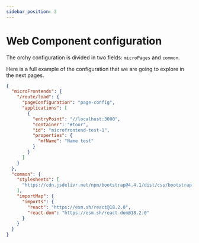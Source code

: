 ```yaml
---
sidebar_position: 3
---
```


# Web Component configuration

The orchy configuration is divided in two fields: `microPages` and `common`.

Here is a full example of the configuration that we are going to explore in the next pages.

```json
{
  "microFrontends": {
    "/route/load": {
      "pageConfiguration": "page-config",
      "applications": [
        {
          "entryPoint": "//localhost:3000",
          "container": "#toor",
          "id": "microfrontend-test-1",
          "properties": {
            "mfName": "Name test"
          }
        }
      ]
    }
  },
  "common": {
    "stylesheets": [
      "https://cdn.jsdelivr.net/npm/bootstrap@4.4.1/dist/css/bootstrap.min.css"
    ],
    "importMap": {
      "imports": {
        "react": "https://esm.sh/react@18.2.0",
        "react-dom": "https://esm.sh/react-dom@18.2.0"
      }
    }
  }
}
```
